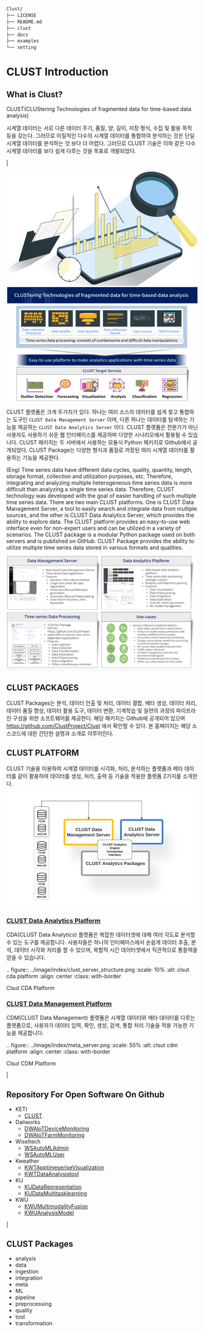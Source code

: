 
```bash
Clust/
├── LICENSE
├── README.md
├── clust
├── docs
├── examples
└── setting
```



# CLUST Introduction


## What is Clust?

CLUST(CLUStering Technologies of fragmented data for time-based data analysis)


시계열 데이터는 서로 다른 데이터 주기, 품질, 양, 길이, 저장 형식, 수집 및 활용 목적 등을 갖는다. 
그러므로 이질적인 다수의 시계열 데이터를 통합하여 분석하는 것은 단일 시계열 데이터를 분석하는 것 보다 더 어렵다. 
그러므로 CLUST 기술은 이와 같은 다수 시계열 데이터를 보다 쉽게 다루는 것을 목표로 개발되었다.

|

<div style="text-align:center;">
   <img src="docs/image/index/p1.png" width="500" height="300">
</div>


<div style="text-align:center;">
   <img src="docs/image/index/clust_main.png" width="500" height="300">
</div>



CLUST 플랫폼은 크게 두가지가 있다. 하나는 여러 소스의 데이터를 쉽게 찾고 통합하는 도구인 ``CLUST Data Management Server`` 이며, 
다른 하나는 데이터를 탐색하는 기능을 제공하는 ``CLUST Data Analytics Server`` 이다. 
CLUST 플랫폼은 전문가가 아닌 사용자도 사용하기 쉬운 웹 인터페이스를 제공하며 다양한 시나리오에서 활용될 수 있습니다. 
CLUST 패키지는 두 서버에서 사용하는 모듈식 Python 패키지로 Github에서 공개되었다. 
CLUST Package는 다양한 형식과 품질로 저장된 여러 시계열 데이터를 활용하는 기능을 제공한다.


(Eng) Time series data have different data cycles, quality, quantity, length, storage format, collection and utilization purposes, etc. 
Therefore, integrating and analyzing multiple heterogeneous time series data is more difficult than analyzing a single time series data. 
Therefore, CLUST technology was developed with the goal of easier handling of such multiple time series data. There are two main CLUST platforms.
One is CLUST Data Management Server, a tool to easily search and integrate data from multiple sources, and the other is CLUST Data Analytics Server, which provides the ability to explore data.
The CLUST platform provides an easy-to-use web interface even for non-expert users and can be utilized in a variety of scenarios. 
The CLUST package is a modular Python package used on both servers and is published on GitHub. 
CLUST Package provides the ability to utilize multiple time series data stored in various formats and qualities.



<div style="text-align:center;">
   <img src="docs/image/index/clust_total.png" width="500" height="300">
</div>



## CLUST PACKAGES

CLUST Packages는 분석, 데이터 인출 및 처리, 데이터 결합, 메타 생성, 데이터 처리, 데이터 품질 향상, 데이터 활용 도구, 데이터 변환, 기계학습 및 일련의 과정의 파이프라인 구성을 위한 소프트웨어를 제공한다. 
해당 패키지는 Github에 공개되어 있으며 https://github.com/ClustProject/Clust 에서 확인할 수 있다. 본 홈페이지는 해당 소스코드에 대한 간단한 설명과 소개로 이루어진다.



## CLUST PLATFORM

CLUST 기술을 이용하여 시계열 데이터를 시각화, 처리, 분석하는 플랫폼과 메타 데이터를 같이 활용하여 데이터를 생성, 처리, 출력 등 기술을 적용한 플랫폼 2가지를 소개한다.



<div style="text-align:center;">
   <img src="docs/image/index/clust_server_structure_2.png" width="500" height="300">
</div>



### [CLUST Data Analytics Platform](http://imrc-clust.keti.re.kr:20001/Index/)

CDA(CLUST Data Analytics) 플랫폼은 복잡한 데이터셋에 대해 여러 각도로 분석할 수 있는 도구를 제공합니다. 사용자들은 하나의 인터페이스에서 손쉽게 데이터 추출, 분석, 데이터 시각화 처리를 할 수 있으며, 복합적 시간 데이터셋에서 직관적으로 통찰력을 얻을 수 있습니다.

.. figure:: ../image/index/clust_server_structure.png
   :scale: 10%
   :alt: clsut cda platform
   :align: center
   :class: with-border

   Clsut CDA Platform



### [CLUST Data Management Platform](http://imrc-clust.keti.re.kr:20002/)

CDM(CLUST Data Management) 플랫폼은 시계열 데이터와 메타 데이터를 다루는 플랫폼으로, 사용자가 데이터 입력, 확인, 생성, 검색, 통합 처리 기술을 적용 가능한 기능을 제공합니다.

.. figure:: ../image/index/meta_server.png
   :scale: 50%
   :alt: clsut cdm platform
   :align: center
   :class: with-border

   Clsut CDM Platform

|






## Repository For Open Software On Github

- KETI
   - [CLUST](https://github.com/ClustProject/Clust.git)
- Daliworks
   - [DWAIoTDeviceMonitoring](https://github.com/ClustProject/DWAIoTDeviceMonitoring.git)
   - [DWAIoTFarmMonitoring](https://github.com/ClustProject/DWAIoTFarmMonitoring.git)
- WiseItech
   - [WSAutoMLAdmin](https://github.com/ClustProject/WSAutoMLAdmin.git)
   - [WSAutoMLUser](https://github.com/ClustProject/WSAutoMLUser.git)
- Kweather
   - [KWTApptimeseriseVisualization](https://github.com/ClustProject/KWTApptimeseriseVisualization.git)
   - [KWTDataAnalysistool](https://github.com/ClustProject/KWTDataAnalysistool.git)
- KU
   - [KUDataRepresentation](https://github.com/ClustProject/KUDataRepresentation.git)
   - [KUDataMultitasklearning](https://github.com/ClustProject/KUDataMultitasklearning.git)
- KWU
   - [KWUMultimodalityFusion](https://github.com/ClustProject/KWUMultimodalityFusion.git)
   - [KWUAnalysisModel](https://github.com/ClustProject/KWUAnalysisModels.git)


|


## CLUST Packages
- analysis
- data
- ingestion
- integration
- meta
- ML
- pipeline
- preprocessing
- quality
- tool
- transformation


